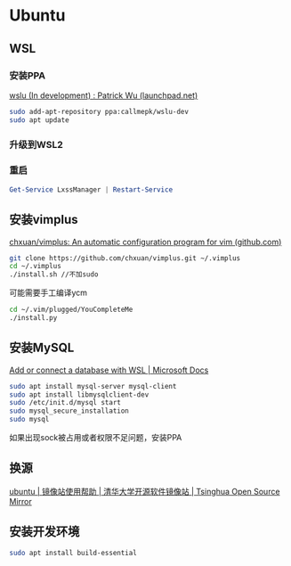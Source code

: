 # Ubuntu

## WSL

### 安装PPA

[wslu (In development) : Patrick Wu (launchpad.net)](https://launchpad.net/~callmepk/+archive/ubuntu/wslu-dev)

```bash
sudo add-apt-repository ppa:callmepk/wslu-dev
sudo apt update
```

### 升级到WSL2



### 重启

```powershell
Get-Service LxssManager | Restart-Service
```

## 安装vimplus

[chxuan/vimplus: An automatic configuration program for vim (github.com)](https://github.com/chxuan/vimplus)

```bash
git clone https://github.com/chxuan/vimplus.git ~/.vimplus
cd ~/.vimplus
./install.sh //不加sudo
```

可能需要手工编译ycm

```bash
cd ~/.vim/plugged/YouCompleteMe 
./install.py
```

## 安装MySQL

[Add or connect a database with WSL | Microsoft Docs](https://docs.microsoft.com/en-us/windows/wsl/tutorials/wsl-database)

```bash
sudo apt install mysql-server mysql-client
sudo apt install libmysqlclient-dev
sudo /etc/init.d/mysql start
sudo mysql_secure_installation
sudo mysql
```

如果出现sock被占用或者权限不足问题，安装PPA

## 换源

[ubuntu | 镜像站使用帮助 | 清华大学开源软件镜像站 | Tsinghua Open Source Mirror](https://mirrors.tuna.tsinghua.edu.cn/help/ubuntu/)

## 安装开发环境

```bash
sudo apt install build-essential
```

